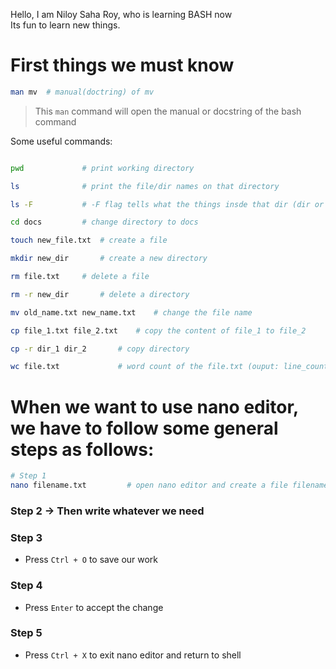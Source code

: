 Hello, I am Niloy Saha Roy, who is learning BASH now <br>
Its fun to learn new things.

# First things we must know
```bash
man mv  # manual(doctring) of mv
```
> This `man` command will open the manual or docstring of the bash command

Some useful commands:
```bash

pwd 			# print working directory

ls  			# print the file/dir names on that directory

ls -F 			# -F flag tells what the things insde that dir (dir or files)

cd docs			# change directory to docs

touch new_file.txt	# create a file

mkdir new_dir		# create a new directory

rm file.txt		# delete a file

rm -r new_dir		# delete a directory

mv old_name.txt new_name.txt 	# change the file name

cp file_1.txt file_2.txt 	# copy the content of file_1 to file_2

cp -r dir_1 dir_2 		# copy directory

wc file.txt 			# word count of the file.txt (ouput: line_count wordcount file_size)
```

# When we want to use nano editor, we have to follow some general steps as follows:
```bash
# Step 1
nano filename.txt         # open nano editor and create a file filename.txt
```
### Step 2    ->  Then write whatever we need

### Step 3 
- Press `Ctrl + O`  to save our work

### Step 4 
- Press `Enter`  to accept the change

### Step 5 
- Press `Ctrl + X`  to exit nano editor and return to shell


